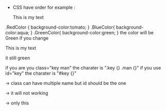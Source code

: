 - CSS have order for example :
    <p class="RedColor BlueColor GreenColor">This is my text</p>
 .RedColor {
    background-color:tomato;
}
.BlueColor{
    background-color:aqua;
}
.GreenColor{
    background-color:green;
}
the color will be Green if you change  <p class="RedColor GreenColor BlueColor">This is my text</p>
it still green

if you are you class="key man" the charater is ".key {} .man {}" 
if you use id="key" the charater is "#key {}"

<p class="RedColor GreenColor BlueColor">
-> class can have multiple name but id should be the one

<p id="RedColor GreenColor BlueColor"> -> it will not working 
<p id="RedColor"> -> only this